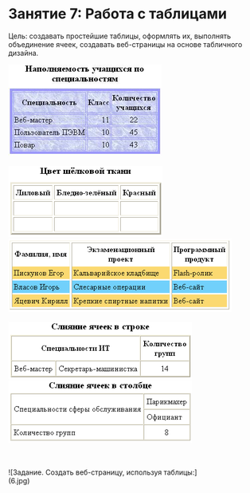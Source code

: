 # Занятие 7: Работа с таблицами

Цель: создавать простейшие таблицы, оформлять их, выполнять объединение ячеек, создавать веб-страницы на основе табличного дизайна.


![Простейшие таблицы](1.jpg) <br>                     
![Вставка изображений](2.png) <br>
![Отображение рамок](3.png) <br>                         
![Слияние ячеек в строке](4.png) <br>
![Слияние ячеек в столбце](5.png) <br><br><br>

![Задание. Создать веб-страницу, используя таблицы:]<br>(6.jpg)
